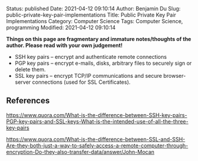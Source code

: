 Status: published
Date: 2021-04-12 09:10:14
Author: Benjamin Du
Slug: public-private-key-pair-implementations
Title: Public Private Key Pair Implementations
Category: Computer Science
Tags: Computer Science, programming
Modified: 2021-04-12 09:10:14

**Things on this page are fragmentary and immature notes/thoughts of the author. Please read with your own judgement!**


- SSH key pairs – encrypt and authenticate remote connections
- PGP key pairs – encrypt e-mails, disks, arbitrary files to securely sign or delete them.
- SSL key pairs – encrypt TCP/IP communications and secure browser-server connections (used for SSL Certificates).

## References 

https://www.quora.com/What-is-the-difference-between-SSH-key-pairs-PGP-key-pairs-and-SSL-keys-What-is-the-intended-use-of-all-the-three-key-pairs

https://www.quora.com/What-is-the-difference-between-SSL-and-SSH-Are-they-both-just-a-way-to-safely-access-a-remote-computer-through-encryption-Do-they-also-transfer-data/answer/John-Mocan